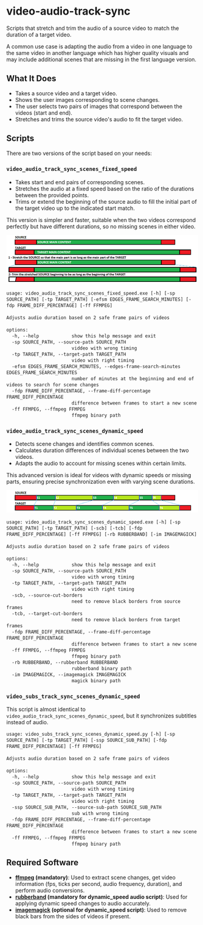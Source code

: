 # video-audio-track-sync

Scripts that stretch and trim the audio of a source video to match the duration of a target video.

A common use case is adapting the audio from a video in one language to the same video in another language which has higher quality visuals and may include additional scenes that are missing in the first language version.

## What It Does

- Takes a source video and a target video.
- Shows the user images corresponding to scene changes.
- The user selects two pairs of images that correspond between the videos (start and end).
- Stretches and trims the source video's audio to fit the target video.

## Scripts

There are two versions of the script based on your needs:

### `video_audio_track_sync_scenes_fixed_speed`

- Takes start and end pairs of corresponding scenes.
- Stretches the audio at a fixed speed based on the ratio of the durations between the provided points.
- Trims or extend the beginning of the source audio to fill the initial part of the target video up to the indicated start match.

This version is simpler and faster, suitable when the two videos correspond perfectly but have different durations, so no missing scenes in either video.

![fixed_speed_image](docs/video_audio_track_sync_scenes_fixed_speed.png)

```
usage: video_audio_track_sync_scenes_fixed_speed.exe [-h] [-sp SOURCE_PATH] [-tp TARGET_PATH] [-efsm EDGES_FRAME_SEARCH_MINUTES] [-fdp FRAME_DIFF_PERCENTAGE] [-ff FFMPEG]

Adjusts audio duration based on 2 safe frame pairs of videos

options:
  -h, --help            show this help message and exit
  -sp SOURCE_PATH, --source-path SOURCE_PATH
                        viddeo with wrong timing
  -tp TARGET_PATH, --target-path TARGET_PATH
                        video with right timing
  -efsm EDGES_FRAME_SEARCH_MINUTES, --edges-frame-search-minutes EDGES_FRAME_SEARCH_MINUTES
                        number of minutes at the beginning and end of videos to search for scene changes
  -fdp FRAME_DIFF_PERCENTAGE, --frame-diff-percentage FRAME_DIFF_PERCENTAGE
                        difference between frames to start a new scene
  -ff FFMPEG, --ffmpeg FFMPEG
                        ffmpeg binary path
```

### `video_audio_track_sync_scenes_dynamic_speed`

- Detects scene changes and identifies common scenes.
- Calculates duration differences of individual scenes between the two videos.
- Adapts the audio to account for missing scenes within certain limits.

This advanced version is ideal for videos with dynamic speeds or missing parts, ensuring precise synchronization even with varying scene durations.

![dynamic_speed_image](docs/video_audio_track_sync_scenes_dynamic_speed.png)

```
usage: video_audio_track_sync_scenes_dynamic_speed.exe [-h] [-sp SOURCE_PATH] [-tp TARGET_PATH] [-scb] [-tcb] [-fdp FRAME_DIFF_PERCENTAGE] [-ff FFMPEG] [-rb RUBBERBAND] [-im IMAGEMAGICK]

Adjusts audio duration based on 2 safe frame pairs of videos

options:
  -h, --help            show this help message and exit
  -sp SOURCE_PATH, --source-path SOURCE_PATH
                        video with wrong timing
  -tp TARGET_PATH, --target-path TARGET_PATH
                        video with right timing
  -scb, --source-cut-borders
                        need to remove black borders from source frames
  -tcb, --target-cut-borders
                        need to remove black borders from target frames
  -fdp FRAME_DIFF_PERCENTAGE, --frame-diff-percentage FRAME_DIFF_PERCENTAGE
                        difference between frames to start a new scene
  -ff FFMPEG, --ffmpeg FFMPEG
                        ffmpeg binary path
  -rb RUBBERBAND, --rubberband RUBBERBAND
                        rubberband binary path
  -im IMAGEMAGICK, --imagemagick IMAGEMAGICK
                        magick binary path
```

### `video_subs_track_sync_scenes_dynamic_speed`

This script is almost identical to `video_audio_track_sync_scenes_dynamic_speed`, but it synchronizes subtitles instead of audio.

```
usage: video_subs_track_sync_scenes_dynamic_speed.py [-h] [-sp SOURCE_PATH] [-tp TARGET_PATH] [-ssp SOURCE_SUB_PATH] [-fdp FRAME_DIFF_PERCENTAGE] [-ff FFMPEG]

Adjusts audio duration based on 2 safe frame pairs of videos

options:
  -h, --help            show this help message and exit
  -sp SOURCE_PATH, --source-path SOURCE_PATH
                        video with wrong timing
  -tp TARGET_PATH, --target-path TARGET_PATH
                        video with right timing
  -ssp SOURCE_SUB_PATH, --source-sub-path SOURCE_SUB_PATH
                        sub with wrong timing
  -fdp FRAME_DIFF_PERCENTAGE, --frame-diff-percentage FRAME_DIFF_PERCENTAGE
                        difference between frames to start a new scene
  -ff FFMPEG, --ffmpeg FFMPEG
                        ffmpeg binary path
```

## Required Software

- **[ffmpeg](https://ffmpeg.org/) (mandatory)**: Used to extract scene changes, get video information (fps, ticks per second, audio frequency, duration), and perform audio conversions.
- **[rubberband](https://breakfastquay.com/rubberband/) (mandatory for dynamic_speed audio script)**: Used for applying dynamic speed changes to audio accurately.
- **[imagemagick](https://imagemagick.org/) (optional for dynamic_speed script)**: Used to remove black bars from the sides of videos if present.
